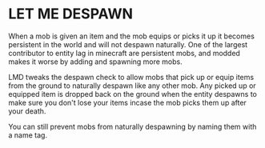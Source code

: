 # LET ME DESPAWN

When a mob is given an item and the mob equips or picks it up it becomes persistent in the world and will not despawn naturally. One of the largest contributor to entity lag in minecraft are persistent mobs, and modded makes it worse by adding and spawning more mobs.

LMD tweaks the despawn check to allow mobs that pick up or equip items from the ground to naturally despawn like any other mob. Any picked up or equipped item is dropped back on the ground when the entity despawns to make sure you don't lose your items incase the mob picks them up after your death.

You can still prevent mobs from naturally despawning by naming them with a name tag.
